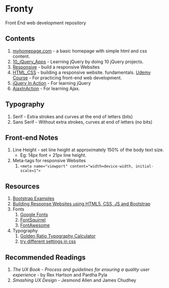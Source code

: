 # Fronty
Front End web development repository

## Contents
1. [myhomepage.com](./myhomepage.com) - a basic homepage with simple html and css content.
2. [10_jQuery_Apps](https://www.udemy.com/jquery-web-development-made-easy/learn/v4/t) - Learning jQuery by doing 10 jQuery projects.
3. [Responsive](./Responsive) - build a responsive Websites
4. [HTML_CSS](./HTML_CSS) - building a responsive website. fundamentals. [Udemy Course](https://www.udemy.com/design-and-develop-a-killer-website-with-html5-and-css3/learn/v4/t/lecture/2533744?start=0) - For practicing front-end web development.
5. [jQuery In Action](https://www.udemy.com/jquery-web-development-made-easy/learn/v4/overview) - For learning jQuery
6. [AjaxInAction](https://www.udemy.com/course/ajax-projects-hands-on-ajax-applications/learn/lecture/7517164) - For learning Ajax.
## Typography
1. Serif - Extra strokes and curves at the end of letters (bits)
2. Sans Serif - Without extra strokes, curves at end of letters (no bits)

## Front-end Notes
1. Line Height - set line height at approximately 150% of the body text size.
    - Eg: 14px font = 21px line height.
2. Meta-tags for responsive Websites
    1. `<meta name="viewport" content="width=device-width, initial-scale=1">`

## Resources
1. [Bootstrap Examples](https://www.w3schools.com/bootstrap/bootstrap_examples.asp)
2. [Building Response Websites using HTML5, CSS, JS and Bootstrap](https://www.udemy.com/build-responsive-website-using-html5-css3-js-and-bootstrap/)
3. Fonts
    1. [Google Fonts](https://www.google.com/fonts)
    2. [FontSquirrel](https://www.fontsquirrel.com/)
    3. [FontAwesome](https://fontawesome.com/v4.7.0/)
4. Typography
    1. [Golden Ratio Typography Calculator](http://www.pearsonified.com/typography)
    2. [try different settings in css](https://www.gridlover.net/try)
## Recommended Readings
1. *The UX Book - Process and guidelines for ensuring a quality user experience* - by Rex Hartson and Pardha Pyla
2. *Smashing UX Design* - Jesmond Allen and James Chudhey
